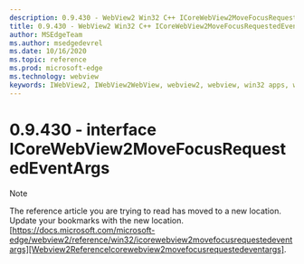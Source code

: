 ```yaml
---
description: 0.9.430 - WebView2 Win32 C++ ICoreWebView2MoveFocusRequestedEventArgs
title: 0.9.430 - WebView2 Win32 C++ ICoreWebView2MoveFocusRequestedEventArgs
author: MSEdgeTeam
ms.author: msedgedevrel
ms.date: 10/16/2020
ms.topic: reference
ms.prod: microsoft-edge
ms.technology: webview
keywords: IWebView2, IWebView2WebView, webview2, webview, win32 apps, win32, edge, ICoreWebView2, ICoreWebView2Host, browser control, edge html
---
```


# 0.9.430 - interface ICoreWebView2MoveFocusRequestedEventArgs 

> [!NOTE]
> The reference article you are trying to read has moved to a new location.  
> Update your bookmarks with the new location.  
> [https://docs.microsoft.com/microsoft-edge/webview2/reference/win32/icorewebview2movefocusrequestedeventargs][Webview2ReferenceIcorewebview2movefocusrequestedeventargs].  

[Webview2ReferenceIcorewebview2movefocusrequestedeventargs]: /microsoft-edge/webview2/reference/win32/icorewebview2movefocusrequestedeventargs "interface ICoreWebView2MoveFocusRequestedEventArgs | Microsoft Docs"
